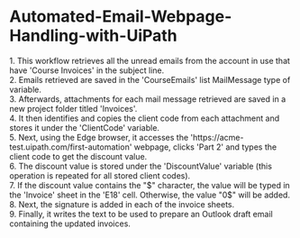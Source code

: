 # Automated-Email-Webpage-Handling-with-UiPath
<p>
  1. This workflow retrieves all the unread emails from the account in use that have 'Course Invoices' in the subject line. <br/>
  2. Emails retrieved are saved in the 'CourseEmails' list MailMessage type of variable. <br/>
  3. Afterwards, attachments for each mail message retrieved are saved in a new project folder titled 'Invoices'. <br/>
  4. It then identifies and copies the client code from each attachment and stores it under the 'ClientCode' variable. <br/>
  5. Next, using the Edge browser, it accesses the 'https://acme-test.uipath.com/first-automation' webpage, clicks 'Part 2' and types the client code to get the discount value. <br/>
  6. The discount value is stored under the 'DiscountValue' variable (this operation is repeated for all stored client codes). <br/>
  7. If the discount value contains the "$" character, the value will be typed in the 'Invoice' sheet in the 'E18' cell. Otherwise, the value "0$" will be added. <br/>
  8. Next, the signature is added in each of the invoice sheets. <br/>
  9. Finally, it writes the text to be used to prepare an Outlook draft email containing the updated invoices. <br/> 
</p>
